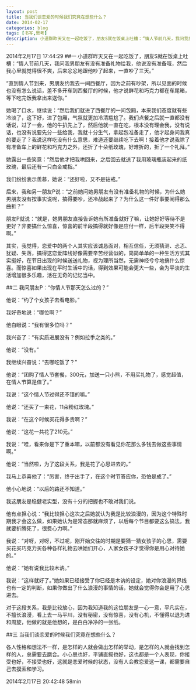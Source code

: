 ```yaml
---
layout: post
title: 当我们谈恋爱的时候我们究竟在想些什么？
date: 2014-02-17
categories: blog
tags: [书写,思考]
description: 小道群昨天又在一起吃饭了，朋友S就在饭桌上吐槽：“情人节前几天，我问我男朋友有没有准备礼物给我，他说没有准备哦，然后我心里就觉得很不爽，后来忿忿地跟他吵了起来，一直吵了三天。”
---
```



2014年2月17日 17:44:29
##一
小道群昨天又在一起吃饭了，朋友S就在饭桌上吐槽：“情人节前几天，我问我男朋友有没有准备礼物给我，他说没有准备哦，然后我心里就觉得很不爽，后来忿忿地跟他吵了起来，一直吵了三天。”

“直到情人节到来，男朋友约我去一间西餐厅，因为之前有吵架，所以见面的时候也没有怎么说话，差不多开车到西餐厅的时候，他才说鲜花和巧克力都在车尾箱，等下吃完饭我拿出来送你。”

她喝了口水，继续说：“然后我们就进了西餐厅的一间包厢，本来我们态度就有些冷淡了，这下好，进了包厢，气氛就更加冷清尴尬了。我们点餐之后就一直都没有话说，过了一会，他的牛扒先上了，然后他就一直在吃，根本没有理会我，没有说话，也没有说要先分一些给我，我就十分生气，拿起包准备走了，他才起身问我真的要走了？我说这样吃没有什么意思，难道还要继续吃下去啊！接着他才说我除了有准备车上的鲜花和巧克力之外，还折了十朵纸玫瑰，好难折的，折了一个礼拜。”

她露出一些笑意：“然后他才把我哄回来，之后回去就送了我用玻璃瓶装起来的纸玫瑰，最后还有一只白金戒指。”

我们纷纷表示羡慕，她说：“还好啦，又不是钻戒。”

后来，我和另一朋友P说：“之前她问她男朋友有没有准备礼物的时候，为什么她男朋友没有按事实说呢，搞得要吵，还冷战起来了？为什么这一件好事要闹得那么曲折？”

朋友P就说：“就是，她男朋友直接告诉她有所准备就好了嘛，让她好好等待不是更好？非要搞什么惊喜，惊喜的前半段搞得就好像是应付一样，后半段哭笑不得啊。”

其实，我觉得，恋爱中的两个人其实应该诚恳面对，相互信任，无须猜测、忐忑、犹疑、失落，搞得这恋爱阵线好像需要辛苦经营似的，简简单单的一种生活方式其实挺好，在节日出现的时候送送礼物，视为理所当然，无需神经兮兮地搞什么惊喜。而惊喜如果出现在平时生活中的话，得到效果可能会更大一些，会为平淡的生活增加很多乐趣，活在无奇的记忆当中。

##二
我问朋友P：“你情人节那天怎么过的？”

他说：“约了个女孩子去看电影。”

我好奇地说：“哪位啊？”

他白眼说：“我有很多位吗？”

我兴奋了：“有实质进展没有？例如拉手之类的。”

他说：“没有。”

我继续兴奋说：“去哪吃饭了？”

他说：“团购了情人节套餐，300元，加送一只小熊，不用买礼物了，感觉超值，在情人节算是值了。”

我说：“这个情人节过得还不错的嘛。”

他说：“还买了一束花，11朵粉红玫瑰。”

我说：“在这个时候买花得多贵啊？”

他说：“这花一共花了210元。”

我说：“哇，看来你是下了重本嘛，以前都没有看见你花那么多钱去做这些事情啊。”

他说：“当然啦，为了这段关系，我是花了心思进去的。”

我马上恭喜他了：“厉害，终于出手了，在这个时节答应你，恐怕是成了。”

他小心地说：“以后的路还不知道。”

我这朋友是稳健老实型，没有十分的把握也不敢对我们说。

他有点担心说：“我比较担心这次之后她就认为我是比较浪漫的，因为这个特殊时期我才会这么做，如果她认为是常态那就麻烦了，以后每个节目都要这么搞法，我就要折腾死了，很费心力啊。”

我说：“对呀，对呀，不过呢，刚开始交往的时期是要猜一猜女孩子的心思，需要买花买巧克力买各种各样礼物去哄她们开心，人家女孩子才觉得你是用心对待她的。”

他说：“她有说我比较木讷。”

我说：“这样就好了。”她如果已经接受了你已经是木讷的设定，她对你浪漫的界线也有一定的判断，如果你做出了什么浪漫的事情的话，她就会觉得你会是用了心思进去。

对于这段关系，我是比较放心，因为我知道我的这位朋友是一心一意，平凡实在，不擅长浪漫，看上去一马平川，没有秘密，没有惊喜，没有心机，不懂得以退为进和周旋，他做的就是他想的，是白白净净的一张纸。

##三
当我们谈恋爱的时候我们究竟在想些什么？

各人性格和想法不一样，是怎样的人就会做出怎样的举动，是怎样的人就会找到怎样的人，总需要去磨合。小心思也好，平铺直叙也好，这也都是一个人表现，你接受也好，不接受也好，这就是恋爱时候的状态，没有人会教恋爱这一课，都需要自己去摸索和学习。

2014年2月17日 20:42:48 58min

